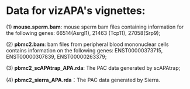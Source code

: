 # Data for vizAPA's vignettes:
(1) **mouse.sperm.bam**: mouse sperm bam files containing information for the following genes: 66514(Asrgl1), 21463 (Tcp11), 27058(Srp9);

(2) **pbmc2.bam**: bam files from peripheral blood mononuclear cells contains information on the following genes: ENST00000373715, ENST00000307839, ENST00000263379;

(3) **pbmc2_scAPAtrap_APA.rda**: The PAC data generated by scAPAtrap;

(4) **pbmc2_sierra_APA.rda**：The PAC data generated by Sierra.
